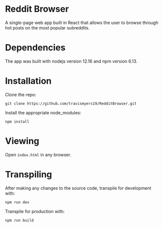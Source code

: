 # Reddit Browser
A single-page web app built in React that allows the user to browse through hot posts on the most popular subreddits.

# Dependencies

The app was built with nodejs version 12.16 and npm version 6.13.

# Installation

Clone the repo:

``git clone https://github.com/travismyers19/RedditBrowser.git``

Install the appropriate node_modules:

``npm install``

# Viewing

Open ``index.html`` in any browser.

# Transpiling

After making any changes to the source code, transpile for development with:

``npm run dev``

Transpile for production with:

``npm run build``
